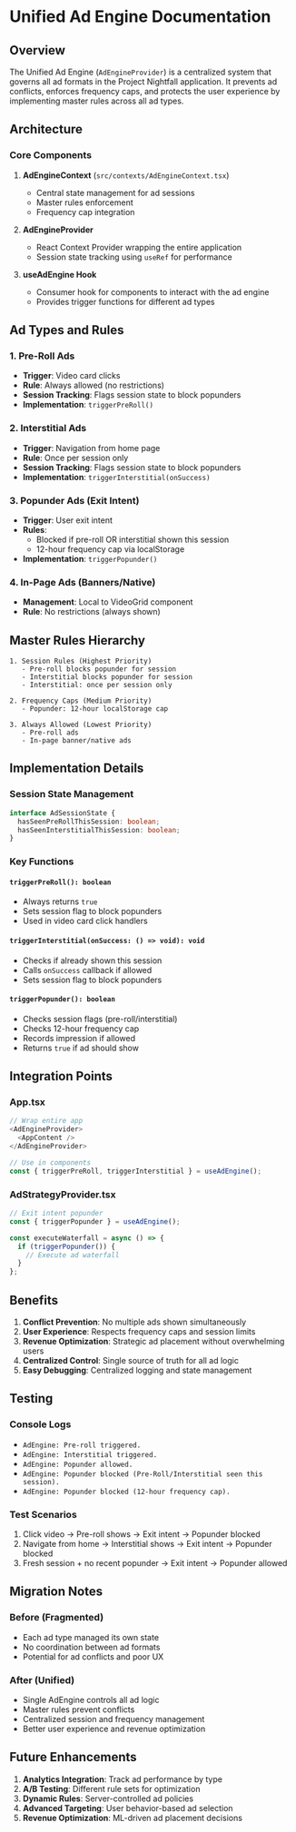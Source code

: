 # Unified Ad Engine Documentation

## Overview

The Unified Ad Engine (`AdEngineProvider`) is a centralized system that governs all ad formats in the Project Nightfall application. It prevents ad conflicts, enforces frequency caps, and protects the user experience by implementing master rules across all ad types.

## Architecture

### Core Components

1. **AdEngineContext** (`src/contexts/AdEngineContext.tsx`)
   - Central state management for ad sessions
   - Master rules enforcement
   - Frequency cap integration

2. **AdEngineProvider** 
   - React Context Provider wrapping the entire application
   - Session state tracking using `useRef` for performance

3. **useAdEngine Hook**
   - Consumer hook for components to interact with the ad engine
   - Provides trigger functions for different ad types

## Ad Types and Rules

### 1. Pre-Roll Ads
- **Trigger**: Video card clicks
- **Rule**: Always allowed (no restrictions)
- **Session Tracking**: Flags session state to block popunders
- **Implementation**: `triggerPreRoll()`

### 2. Interstitial Ads
- **Trigger**: Navigation from home page
- **Rule**: Once per session only
- **Session Tracking**: Flags session state to block popunders
- **Implementation**: `triggerInterstitial(onSuccess)`

### 3. Popunder Ads (Exit Intent)
- **Trigger**: User exit intent
- **Rules**: 
  - Blocked if pre-roll OR interstitial shown this session
  - 12-hour frequency cap via localStorage
- **Implementation**: `triggerPopunder()`

### 4. In-Page Ads (Banners/Native)
- **Management**: Local to VideoGrid component
- **Rule**: No restrictions (always shown)

## Master Rules Hierarchy

```
1. Session Rules (Highest Priority)
   - Pre-roll blocks popunder for session
   - Interstitial blocks popunder for session
   - Interstitial: once per session only

2. Frequency Caps (Medium Priority)
   - Popunder: 12-hour localStorage cap

3. Always Allowed (Lowest Priority)
   - Pre-roll ads
   - In-page banner/native ads
```

## Implementation Details

### Session State Management

```typescript
interface AdSessionState {
  hasSeenPreRollThisSession: boolean;
  hasSeenInterstitialThisSession: boolean;
}
```

### Key Functions

#### `triggerPreRoll(): boolean`
- Always returns `true`
- Sets session flag to block popunders
- Used in video card click handlers

#### `triggerInterstitial(onSuccess: () => void): void`
- Checks if already shown this session
- Calls `onSuccess` callback if allowed
- Sets session flag to block popunders

#### `triggerPopunder(): boolean`
- Checks session flags (pre-roll/interstitial)
- Checks 12-hour frequency cap
- Records impression if allowed
- Returns `true` if ad should show

## Integration Points

### App.tsx
```typescript
// Wrap entire app
<AdEngineProvider>
  <AppContent />
</AdEngineProvider>

// Use in components
const { triggerPreRoll, triggerInterstitial } = useAdEngine();
```

### AdStrategyProvider.tsx
```typescript
// Exit intent popunder
const { triggerPopunder } = useAdEngine();

const executeWaterfall = async () => {
  if (triggerPopunder()) {
    // Execute ad waterfall
  }
};
```

## Benefits

1. **Conflict Prevention**: No multiple ads shown simultaneously
2. **User Experience**: Respects frequency caps and session limits
3. **Revenue Optimization**: Strategic ad placement without overwhelming users
4. **Centralized Control**: Single source of truth for all ad logic
5. **Easy Debugging**: Centralized logging and state management

## Testing

### Console Logs
- `AdEngine: Pre-roll triggered.`
- `AdEngine: Interstitial triggered.`
- `AdEngine: Popunder allowed.`
- `AdEngine: Popunder blocked (Pre-Roll/Interstitial seen this session).`
- `AdEngine: Popunder blocked (12-hour frequency cap).`

### Test Scenarios
1. Click video → Pre-roll shows → Exit intent → Popunder blocked
2. Navigate from home → Interstitial shows → Exit intent → Popunder blocked
3. Fresh session + no recent popunder → Exit intent → Popunder allowed

## Migration Notes

### Before (Fragmented)
- Each ad type managed its own state
- No coordination between ad formats
- Potential for ad conflicts and poor UX

### After (Unified)
- Single AdEngine controls all ad logic
- Master rules prevent conflicts
- Centralized session and frequency management
- Better user experience and revenue optimization

## Future Enhancements

1. **Analytics Integration**: Track ad performance by type
2. **A/B Testing**: Different rule sets for optimization
3. **Dynamic Rules**: Server-controlled ad policies
4. **Advanced Targeting**: User behavior-based ad selection
5. **Revenue Optimization**: ML-driven ad placement decisions